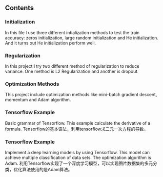 <h2>Contents</h2>

<h3>Initialization</h3>
In this file I use three different intialization methods to test the train accuracy: zeros initialization, large random initialization and He initialization. And it turns out He initialization perform well.

<h3>Regularization</h3>
In this project I try two different method of regularization to reduce variance. One method is L2 Regularization and another is dropout.

<h3>Optimization Methods</h3>
This project include optimization methods like mini-batch gradient descent, momentum and Adam algorithm.

<h3>Tensorflow Example</h3>
Basic grammar of Tensorflow. This example calculate the derivative of a formula.
Tensorflow的基本语法，利用tensorflow求二元一次方程的导数。

<h3>Tensorflow Example</h3>
Implement a deep learning models by using Tensorflow. This model can achieve multiple classification of data sets. The optimization algorithm is Adam.
利用Tensorflow实现了一个深度学习模型，可以实现图片数据集的多元分类，优化算法使用的是Adam算法。
